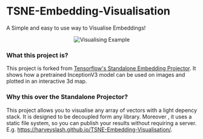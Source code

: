 # TSNE-Embedding-Visualisation
A Simple and easy to use way to Visualise Embeddings!

<p align="center">
  <img src="https://github.com/harveyslash/TSNE-Embedding-Visualisation/blob/master/demo.gif?raw=true" alt="Visualising Example"/>
</p>




### What this project is? 
This project is forked from [Tensorflow's Standalone Embedding Projector](https://github.com/tensorflow/embedding-projector-standalone).
It shows how a pretrained InceptionV3 model can be used on images and plotted in an interactive 3d map.


### Why this over the Standalone Projector? 
This project allows you to visualise any array of vectors with a light depency stack. It is designed to be decoupled form any library. Moreover , it uses a static file system, so you can publish your results without requiring a server. E.g. https://harveyslash.github.io/TSNE-Embedding-Visualisation/.

